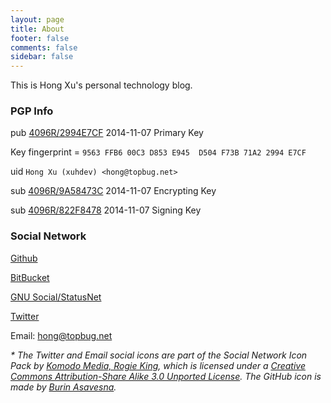 ```yaml
---
layout: page
title: About
footer: false
comments: false
sidebar: false
---
```


This is Hong Xu's personal technology blog.

### PGP Info

pub   [4096R/2994E7CF]({{root_url}}/about/2994E7CF.txt) 2014-11-07 Primary Key

   Key fingerprint = `9563 FFB6 00C3 D853 E945  D504 F73B 71A2 2994 E7CF`

uid       `Hong Xu (xuhdev) <hong@topbug.net>`

sub   [4096R/9A58473C]({{root_url}}/about/9A58473C.txt) 2014-11-07 Encrypting Key

sub   [4096R/822F8478]({{root_url}}/about/822F8478.txt) 2014-11-07 Signing Key

### Social Network

[Github](https://github.com/xuhdev)

[BitBucket](https://bitbucket.org/xuhdev)

[GNU Social/StatusNet](https://status.topbug.net)

[Twitter](http://twitter.com/#!/xuhdev)


Email: [hong@topbug.net](mailto:hong@topbug.net "Hong Xu <hong@topbug.net>")


_* The Twitter and Email social icons are part of the Social Network Icon Pack
by [Komodo Media, Rogie King](http://komodomedia.com/), which is licensed under
a
[Creative Commons Attribution-Share Alike 3.0 Unported License](http://creativecommons.org/licenses/by-sa/3.0/).
The GitHub icon is made by [Burin Asavesna](http://helloburin.com/)._
